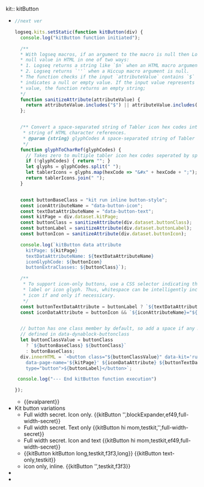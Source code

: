 kit:: kitButton

- ```javascript
  //next ver
  
  logseq.kits.setStatic(function kitButton(div) {
    console.log("kitButton function initiated");
  
    /**
    * With logseq macros, if an argument to the macro is null then Logseq renders the 
    * null value in HTML in one of two ways:
    * 1. Logseq returns a string like `$n` when an HTML macro argument is null.
    * 2. Logseq returns `''` when a Hiccup macro argument is null.
    * The function checks if the input `attributeValue` contains `$` or `''`, which
    * indicates a null or empty value. If the input value represents a null or empty
    * value, the function returns an empty string;
    */
    function sanitizeAttribute(attributeValue) {
      return attributeValue.includes("$") || attributeValue.includes("''") ? "" : attributeValue;
    };
  
  
    /** Convert a space-separated string of Tabler icon hex codes into a space-separated 
     * string of HTML character references.
     * @param {string} glyphCodes A space-separated string of Tabler icon hex codes.
     */
    function glyphToCharRef(glyphCodes) {
      // Takes zero to multiple tabler icon hex codes seperated by spaces
      if (!glyphCodes) { return ""; }
      let glyphs = glyphCodes.split(" ");
      let tablerIcons = glyphs.map(hexCode => "&#x" + hexCode + ";");
      return tablerIcons.join(" ");
    }
  
  
    const buttonBaseClass = "kit run inline button-style";
    const iconAttributeName = "data-button-icon";
    const textDataAttributeName = "data-button-text";
    const kitPage = div.dataset.kitPage;
    const buttonClass = sanitizeAttribute(div.dataset.buttonClass);
    const buttonLabel = sanitizeAttribute(div.dataset.buttonLabel);
    const buttonIcon = sanitizeAttribute(div.dataset.buttonIcon);
  
    console.log(`kitButton data attribute
      kitPage: ${kitPage}
      textDataAttributeName: ${textDataAttributeName}
      iconGlyphCode: ${buttonIcon}
      buttonExtraClasses: ${buttonClass}`);
  
    /**
     * To support icon-only buttons, use a CSS selector indicating the presence of a text
     * label or icon glyph. Thus, whitespace can be intelligently included to pad text and 
     * icon if and only if necessicary.
     */
    const buttonTextDataAttribute = buttonLabel ? `${textDataAttributeName}="true"` : "";
    const iconDataAttribute = buttonIcon && `${iconAttributeName}="${glyphToCharRef(buttonIcon)}"`
  
  
    // button has one class member by default, so add a space if any more are
    // defined in data-dynablock-buttonclass
    let buttonClassValue = buttonClass
      ? `${buttonBaseClass} ${buttonClass}`
      : buttonBaseClass;
    div.innerHTML = `<button class="${buttonClassValue}" data-kit='runpage'
      data-page-name='${kitPage}' ${iconDataAttribute} ${buttonTextDataAttribute}
      type="button">${buttonLabel}</button>`;
  
   console.log("--- End kitButton function execution")
  
  });
  ```
	- {{evalparent}}
- Kit button variations
	- Full width secret. Icon only.
	  {{kitButton '',blockExpander,ef49,full-width-secret}}
	- Full width secret. Text only
	  {{kitButton hi mom,testkit,'',full-width-secret}}
	- Full width secret. Icon and text
	  {{kitButton hi mom,testkit,ef49,full-width-secret}}
	- {{kitButton kitButton long,testkit,f3f3,long}} {{kitButton text-only,testkit}}
	- icon only, inline. {{kitButton '',testkit,f3f3}}
-
-